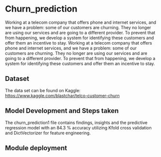 # Churn_prediction
Working at a telecom company that offers phone and internet services, and we have a problem: some of our customers are churning. They no longer are using our services and are going to a different provider. To prevent that from happening, we develop a system for identifying these customers and offer them an incentive to stay.
Working at a telecom company that offers phone and internet services, and we have a problem: some of our customers are churning. They no longer are using our services and are going to a different provider. To prevent that from happening, we develop a system for identifying these customers and offer them an incentive to stay.

## Dataset
The data set can be found on Kaggle: https://www.kaggle.com/blastchar/telco-customer-churn

## Model Development and Steps taken
The churn_prediction1 file contains findings, insights and the predictive regression model with an 84.3 % accuracy utilizing Kfold cross validation and DictVectorizer for feature engineering.

## Module deployment
